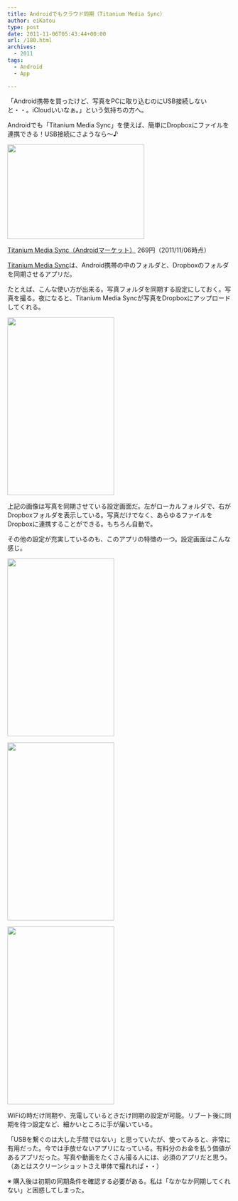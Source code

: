 ```yaml
---
title: Androidでもクラウド同期（Titanium Media Sync）
author: eiKatou
type: post
date: 2011-11-06T05:43:44+00:00
url: /180.html
archives:
  - 2011
tags:
  - Android
  - App

---
```

「Android携帯を買ったけど、写真をPCに取り込むのにUSB接続しないと・・。iCloudいいなぁ。」という気持ちの方へ。
  
Androidでも「Titanium Media Sync」を使えば、簡単にDropboxにファイルを連携できる！USB接続にさようなら〜♪

[<img src="/blog/uploads/2011/11/20111106f.png" alt="" title="20111106f" width="308" height="213" class="alignnone size-full wp-image-208" srcset="/blog/uploads/2011/11/20111106f.png 308w, /blog/uploads/2011/11/20111106f-300x207.png 300w" sizes="(max-width: 308px) 100vw, 308px" />][1]

[Titanium Media Sync（Androidマーケット）][2] 269円（2011/11/06時点）

[Titanium Media Sync][2]は、Android携帯の中のフォルダと、Dropboxのフォルダを同期させるアプリだ。

<!--more-->

たとえば、こんな使い方が出来る。写真フォルダを同期する設定にしておく。写真を撮る。夜になると、Titanium Media Syncが写真をDropboxにアップロードしてくれる。

[<img src="/blog/uploads/2011/11/20111106b.png" alt="" title="20111106b" width="240" height="400" class="alignnone size-full wp-image-182" srcset="/blog/uploads/2011/11/20111106b.png 240w, /blog/uploads/2011/11/20111106b-180x300.png 180w" sizes="(max-width: 240px) 100vw, 240px" />][3]

上記の画像は写真を同期させている設定画面だ。左がローカルフォルダで、右がDropboxフォルダを表示している。写真だけでなく、あらゆるファイルをDropboxに連携することができる。もちろん自動で。

その他の設定が充実しているのも、このアプリの特徴の一つ。設定画面はこんな感じ。

[<img src="/blog/uploads/2011/11/20111106c.png" alt="" title="20111106c" width="240" height="400" class="alignnone size-full wp-image-183" srcset="/blog/uploads/2011/11/20111106c.png 240w, /blog/uploads/2011/11/20111106c-180x300.png 180w" sizes="(max-width: 240px) 100vw, 240px" />][4]
  
[<img src="/blog/uploads/2011/11/20111106d.png" alt="" title="20111106d" width="240" height="400" class="alignnone size-full wp-image-184" srcset="/blog/uploads/2011/11/20111106d.png 240w, /blog/uploads/2011/11/20111106d-180x300.png 180w" sizes="(max-width: 240px) 100vw, 240px" />][5]
  
[<img src="/blog/uploads/2011/11/20111106e.png" alt="" title="20111106e" width="240" height="400" class="alignnone size-full wp-image-185" srcset="/blog/uploads/2011/11/20111106e.png 240w, /blog/uploads/2011/11/20111106e-180x300.png 180w" sizes="(max-width: 240px) 100vw, 240px" />][6]

WiFiの時だけ同期や、充電しているときだけ同期の設定が可能。リブート後に同期を待つ設定など、細かいところに手が届いている。

「USBを繋ぐのは大した手間ではない」と思っていたが、使ってみると、非常に有用だった。今では手放せないアプリになっている。有料分のお金を払う価値があるアプリだった。写真や動画をたくさん撮る人には、必須のアプリだと思う。  
（あとはスクリーンショットさえ単体で撮れれば・・）



※ 購入後は初期の同期条件を確認する必要がある。私は「なかなか同期してくれない」と困惑してしまった。

 [1]: /blog/uploads/2011/11/20111106f.png
 [2]: https://market.android.com/details?id=com.keramidas.MediaSync
 [3]: /blog/uploads/2011/11/20111106b.png
 [4]: /blog/uploads/2011/11/20111106c.png
 [5]: /blog/uploads/2011/11/20111106d.png
 [6]: /blog/uploads/2011/11/20111106e.png
